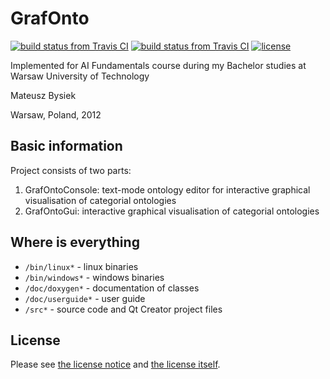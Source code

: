 GrafOnto
========

[![build status from Travis CI](https://travis-ci.org/mbdevpl/GrafOnto.svg?branch=master)](https://travis-ci.org/mbdevpl/GrafOnto)
[![build status from Travis CI](https://ci.appveyor.com/api/projects/status/github/mbdevpl/GrafOnto?svg=true&branch=master)](https://ci.appveyor.com/project/mbdevpl/grafonto)
[![license](https://img.shields.io/github/license/mbdevpl/GrafOnto.svg)](https://github.com/mbdevpl/GrafOnto)

Implemented for AI Fundamentals course
during my Bachelor studies at Warsaw University of Technology

Mateusz Bysiek

Warsaw, Poland, 2012

## Basic information

Project consists of two parts:

1. GrafOntoConsole: text-mode ontology editor for interactive graphical visualisation of categorial ontologies
2. GrafOntoGui: interactive graphical visualisation of categorial ontologies

## Where is everything

* `/bin/linux*` - linux binaries
* `/bin/windows*` - windows binaries
* `/doc/doxygen*` - documentation of classes
* `/doc/userguide*` - user guide
* `/src*` - source code and Qt Creator project files

## License

Please see [the license notice](NOTICE) and [the license itself](LICENSE).
